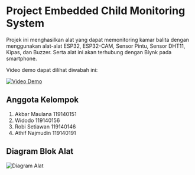 # Project Embedded Child Monitoring System
Projek ini menghasilkan alat yang dapat memonitoring kamar balita dengan menggunakan alat-alat ESP32, ESP32-CAM, Sensor Pintu, Sensor DHT11, Kipas,  dan Buzzer. Serta alat ini akan terhubung dengan Blynk pada smartphone.

Video demo dapat dilihat diwabah ini:

 [![Video Demo](https://img.youtube.com/vi/bpQRUnW4Bow/0.jpg)](https://www.youtube.com/embed/bpQRUnW4Bow)
 
## Anggota Kelompok
1. Akbar Maulana 119140151
2. Widodo 119140156
3. Robi Setiawan 119140146
4. Athif Najmudin 119140191

## Diagram Blok Alat
![Diagram Alat](https://user-images.githubusercontent.com/83702513/147822942-e78218df-c8d9-422e-843d-c26e57b9b21c.png)
